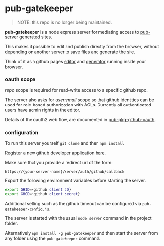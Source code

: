 # pub-gatekeeper

> NOTE: this repo is no longer being maintained.

**pub-gatekeeper** is a node express server for mediating access to [pub-server](https://github.com/jldec/pub-server) generated sites.

This makes it possible to edit and publish directly from the browser, without depending on another server to save files and generate the site.

Think of it as a github pages [editor](https://github.com/jldec/pub-pkg-editor) and [generator](https://github.com/jldec/pub-generator) running inside your browser.

### oauth scope
*repo* scope is required for read-write access to a specific github repo.

The server also asks for *user:email* scope so that github identities can be used for role-based authorization with ACLs. Currently all authenticated users have admin rights in the editor.

Details of the oauth2 web flow, are documented in  [pub-pkg-github-oauth](https://github.com/jldec/pub-pkg-github-oauth).

### configuration
To run this server yourself `git clone` and then `npm install`

Register a new github developer application [here](https://github.com/settings/applications/new).

Make sure that you provide a redirect url of the form:
```
https://{your-server-name}/server/auth/github/callback
```
Export the following environment variables before starting the server.

```sh
export GHID={github client ID}
export GHCD={github client secret}
```

Additional setting such as the github timeout can be configured via `pub-gatekeeper-config.js`.

The server is started with the usual `node server` command in the project folder.

Alternatively `npm install -g pub-gatekeeper` and then start the server from any folder using the `pub-gatekeeper` command.
